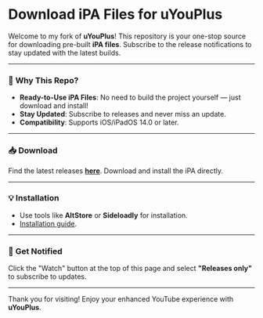# Download iPA Files for uYouPlus

Welcome to my fork of **uYouPlus**! This repository is your one-stop source for downloading pre-built **iPA files**. Subscribe to the release notifications to stay updated with the latest builds.

---

### 🚀 **Why This Repo?**

- **Ready-to-Use iPA Files**: No need to build the project yourself — just download and install!
- **Stay Updated**: Subscribe to releases and never miss an update.
- **Compatibility**: Supports iOS/iPadOS 14.0 or later.

---

### 📥 **Download**

Find the latest releases [**here**](https://github.com/mlclmtan/uYouPlus/releases/latest). Download and install the iPA directly.

---

### 💡 **Installation**

- Use tools like **AltStore** or **Sideloadly** for installation.
- [Installation guide](https://github.com/qnblackcat/uYouPlus/wiki/Installation).

---

### 🌟 **Get Notified**

Click the "Watch" button at the top of this page and select **"Releases only"** to subscribe to updates.

---

Thank you for visiting! Enjoy your enhanced YouTube experience with **uYouPlus**.
